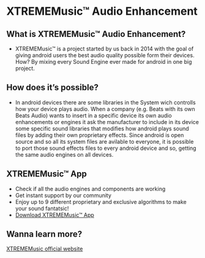 # XTREMEMusic™ Audio Enhancement

## What is XTREMEMusic™ Audio Enhancement?
- XTREMEMusic™ is a project started by us back in 2014 with the goal of giving android users the best audio quality possible form their devices. How? By mixing every Sound Engine ever made for android in one big project.

## How does it’s possible?
- In android devices there are some libraries in the System wich controlls how your device plays audio. When a company (e.g. Beats with its own Beats Audio) wants to insert in a specific device its own audio enhancements or engines it ask the manufacturer to include in its device some specific sound libraries that modifies how android plays sound files by adding their own proprietary effects. Since android is open source and so all its system files are avilable to everyone, it is possible to port those sound effects files to every android device and so, getting the same audio engines on all devices.

## XTREMEMusic™ App
- Check if all the audio engines and components are working
- Get instant support by our community
- Enjoy up to 9 different proprietary and exclusive algorithms to make your sound fantatsic!
- [Download XTREMEMusic™ App](https://play.google.com/store/apps/details?id=xmc.androidexpert35.com.xtrememusicchecker)


## Wanna learn more?
[XTREMEMusic official website](https://www.antoniocirielli.it/2019/06/06/xtrememusic-audio-enahncement/)


